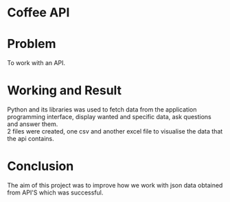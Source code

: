 # Coffee API

# Problem
To work with an API.

# Working and Result
Python and its libraries was used to fetch data from the application programming interface, display wanted and specific data, ask questions and answer them.  
2 files were created, one csv and another excel file to visualise the data that the api contains.

# Conclusion
The aim of this project was to improve how we work with json data obtained from API'S which was successful.

